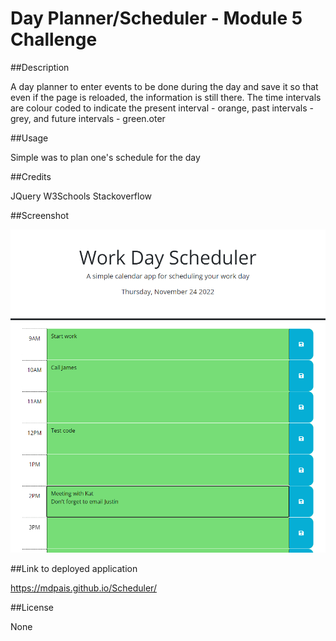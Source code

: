 # Day Planner/Scheduler - Module 5 Challenge

##Description

A day planner to enter events to be done during the day and save it so that even if the page is reloaded, the information is still there. The time intervals are colour coded to indicate the present interval - orange, past intervals - grey, and future intervals - green.oter

##Usage

Simple was to plan one's schedule for the day

##Credits

JQuery
W3Schools
Stackoverflow

##Screenshot

![Screenshot](Screenshot.png)
 
##Link to deployed application

https://mdpais.github.io/Scheduler/

##License

None